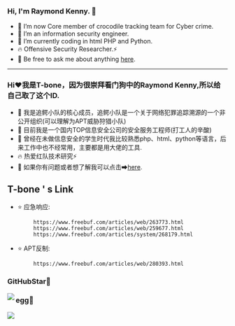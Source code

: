 ### Hi, I'm Raymond Kenny. 👋

- 🔭 I’m now Core member of crocodile tracking team for Cyber crime.
- 🌱 I’m an information security engineer. 
- 🤔 I’m currently coding in html PHP and Python.
- 🔥 Offensive Security Researcher.⚡
- 💬 Be free to ask me about anything [here](https://github.com/1208606234/1208606234/issues).
____________________________________________________________________________________________________________________________________________________

### Hi❤我是T-bone，因为很崇拜看门狗中的Raymond Kenny,所以给自己取了这个ID.
- 🔭 我是追鳄小队的核心成员，追鳄小队是一个关于网络犯罪追踪溯源的一个非公开组织(可以理解为APT威胁狩猎小队)
- 🌱 目前我是一个国内TOP信息安全公司的安全服务工程师(打工人的辛酸)
- 🤔 曾经在未做信息安全的学生时代我比较熟悉php、html、python等语言，后来工作中也不经常用，主要都是用大佬的工具.
- 🔥 热爱红队技术研究⚡
- 💬 如果你有问题或者想了解我可以点击➡[here](https://github.com/1208606234/1208606234/issues).

 ## T-bone ' s Link
- ⭐️ 应急响应:  </br>

           https://www.freebuf.com/articles/web/263773.html
           https://www.freebuf.com/articles/web/259677.html
           https://www.freebuf.com/articles/system/268179.html
- ⭐️ APT反制:  </br>

           https://www.freebuf.com/articles/web/280393.html


### GitHubStar🌟
<p>
<img align="left" src="https://github-readme-stats.vercel.app/api/top-langs/?username=1208606234&hide_border=true">
</p>

### egg🥚

<img align="left" src="https://inews.gtimg.com/newsapp_bt/0/13135825746/641">
</div>
